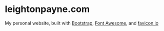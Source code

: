 # leightonpayne.com

My personal website, built with [Bootstrap](https://getbootstrap.com/), [Font Awesome](https://fontawesome.com), and [favicon.io](https://favicon.io)

